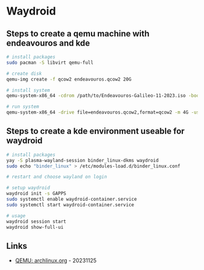 # Waydroid

## Steps to create a qemu machine with endeavouros and kde

```bash
# install packages
sudo pacman -S libvirt qemu-full

# create disk
qemu-img create -f qcow2 endeavouros.qcow2 20G

# install system
qemu-system-x86_64 -cdrom /path/to/Endeavouros-Galileo-11-2023.iso -boot order=d -drive file=endeavouros.qcow2,format=qcow2 -m 4G -usb -device usb-tablet -accel kvm -cpu host -smp 4

# run system
qemu-system-x86_64 -drive file=endeavouros.qcow2,format=qcow2 -m 4G -usb -device usb-tablet -accel kvm -cpu host -smp 4
```

## Steps to create a kde environment useable for waydroid

```bash
# install packages
yay -S plasma-wayland-session binder_linux-dkms waydroid
sudo echo "binder_linux" > /etc/modules-load.d/binder_linux.conf

# restart and choose wayland on login

# setup waydroid
waydroid init -s GAPPS
sudo systemctl enable waydroid-container.service
sudo systemctl start waydroid-container.service

# usage
waydroid session start
waydroid show-full-ui
```

## Links

* [QEMU: archlinux.org](https://wiki.archlinux.org/title/QEMU) - 20231125
